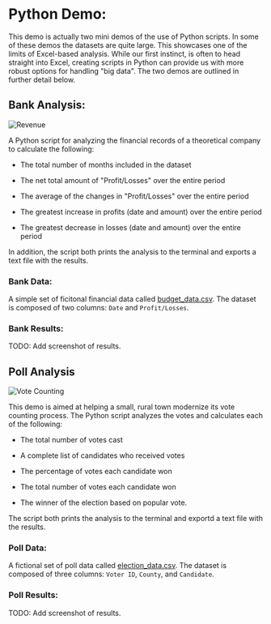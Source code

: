 # Python Demo:
This demo is actually two mini demos of the use of Python scripts.  In some of these demos the datasets are quite large. This showcases one of the limits of Excel-based analysis. While our first instinct, is often to head straight into Excel, creating scripts in Python can provide us with more robust options for handling "big data".  The two demos are outlined in further detail below.

## Bank Analysis:
![Revenue](Images/revenue-per-lead.png)

A Python script for analyzing the financial records of a theoretical company to calculate the following:

  * The total number of months included in the dataset

  * The net total amount of "Profit/Losses" over the entire period

  * The average of the changes in "Profit/Losses" over the entire period

  * The greatest increase in profits (date and amount) over the entire period

  * The greatest decrease in losses (date and amount) over the entire period
  
In addition, the script both prints the analysis to the terminal and exports a text file with the results.

### Bank Data: 
A simple set of ficitonal financial data called [budget_data.csv](PyBank/Resources/budget_data.csv). The dataset is composed of two columns: `Date` and `Profit/Losses`. 

### Bank Results:
TODO: Add screenshot of results.

## Poll Analysis

![Vote Counting](Images/Vote_counting.png)

This demo is aimed at helping a small, rural town modernize its vote counting process.
The Python script analyzes the votes and calculates each of the following:

  * The total number of votes cast

  * A complete list of candidates who received votes

  * The percentage of votes each candidate won

  * The total number of votes each candidate won

  * The winner of the election based on popular vote.
  
The script both prints the analysis to the terminal and exportd a text file with the results.

### Poll Data:
A fictional set of poll data called [election_data.csv](PyPoll/Resources/election_data.csv). 
The dataset is composed of three columns: `Voter ID`, `County`, and `Candidate`. 

### Poll Results:
TODO: Add screenshot of results.

  







